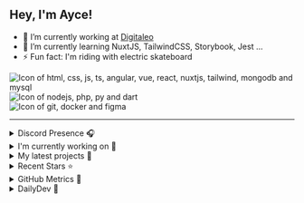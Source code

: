 ## Hey, I'm Ayce!

- 🔭 I’m currently working at <a href="https://www.digitaleo.com/">Digitaleo</a>
- 🌱 I’m currently learning NuxtJS, TailwindCSS, Storybook, Jest ...
- ⚡ Fun fact: I'm riding with electric skateboard

<div>
  <img src="https://skillicons.dev/icons?i=html,css,js,ts,angular,vue,react,nuxtjs,tailwind,mongodb,mysql" alt="Icon of html, css, js, ts, angular, vue, react, nuxtjs, tailwind, mongodb and mysql">
</div>
<div>
  <img src="https://skillicons.dev/icons?i=nodejs,php,py,dart" alt="Icon of nodejs, php, py and dart">
</div>
<div>
  <img src="https://skillicons.dev/icons?i=git,docker,figma" alt="Icon of git, docker and figma">
</div>


<hr>

<details>
  <summary>Discord Presence 🎧️</summary>
  
  [![Discord Presence](https://lanyard.cnrad.dev/api/538785123987095556)](https://discord.com/users/538785123987095556)
</details>

<details>
  <summary>I'm currently working on 👷</summary>
  

- [Ayce45/skills-resolve-merge-conflicts](https://github.com/Ayce45/skills-resolve-merge-conflicts) - Learn why conflicts happen and how to resolve them. (today)
- [Ayce45/gmail-pop3-auto-refresh](https://github.com/Ayce45/gmail-pop3-auto-refresh) - Chrome/Firefox extension to refresh unlimited POP3 email accounts of Gmail with a frequency of one minute for free. (1 week ago)
- [Ayce45/Ayce45.github.io](https://github.com/Ayce45/Ayce45.github.io) - My personal website (2 weeks ago)
- [Ayce45/skills-secure-code-game](https://github.com/Ayce45/skills-secure-code-game) - Spot and fix vulnerable patterns in real-world code, build security into your workflows, and understand security alerts generated against your code. (3 weeks ago)
- [skills/secure-code-game](https://github.com/skills/secure-code-game) - A GitHub Security Lab initiative, providing an in-repo learning experience, where learners secure intentionally vulnerable code. (1 month ago)
</details>

<details>
  <summary>My latest projects 🌱</summary>
  

- [Ayce45/skills-resolve-merge-conflicts](https://github.com/Ayce45/skills-resolve-merge-conflicts) - Learn why conflicts happen and how to resolve them.
- [Ayce45/skills-secure-code-game](https://github.com/Ayce45/skills-secure-code-game) - Spot and fix vulnerable patterns in real-world code, build security into your workflows, and understand security alerts generated against your code.
- [Ayce45/skills-copilot-codespaces-vscode](https://github.com/Ayce45/skills-copilot-codespaces-vscode) - Develop with AI-powered code suggestions using GitHub Copilot and VS Code
- [Ayce45/skills-publish-packages](https://github.com/Ayce45/skills-publish-packages) - Use GitHub Actions to publish your project to a Docker image.
- [Ayce45/skills-review-pull-requests](https://github.com/Ayce45/skills-review-pull-requests) - Collaborate and work together on GitHub.
</details>

<details>
  <summary>Recent Stars ⭐</summary>
  

- [victorneuret/dailydrive](https://github.com/victorneuret/dailydrive) - Program to remove podcast from spotify daily drive playlist (3 weeks ago)
- [obadmatar/remove-linkedin-connection](https://github.com/obadmatar/remove-linkedin-connection) - Remove Linkedin connection with single click (1 month ago)
- [KonradIT/goprowifihack](https://github.com/KonradIT/goprowifihack) - Unofficial GoPro WiFi API Documentation - HTTP GET requests for commands, status, livestreaming and media query. (2 years ago)
- [dailydotdev/daily](https://github.com/dailydotdev/daily) - daily.dev is a professional network for developers to learn, collaborate, and grow together 👩🏽‍💻 👨‍💻 (2 years ago)
- [nrwl/nx](https://github.com/nrwl/nx) - Build system, optimized for monorepos, with AI-powered architectural awareness and advanced CI capabilities. (2 years ago)
</details>

<details>
  <summary>GitHub Metrics 🌊</summary>
  
  <img align="center" src="/github-metrics.svg" alt="Metrics" width="400">
</details>

<details>
  <summary>DailyDev 📖</summary>
  
  <a href="https://app.daily.dev/ayce"><img src="https://api.daily.dev/devcards/6f27abf04ef249b1a106e3ddb7e7cda4.png?r=tkh" width="400" alt="Evan JUGE's Dev Card"/></a>
</details>
